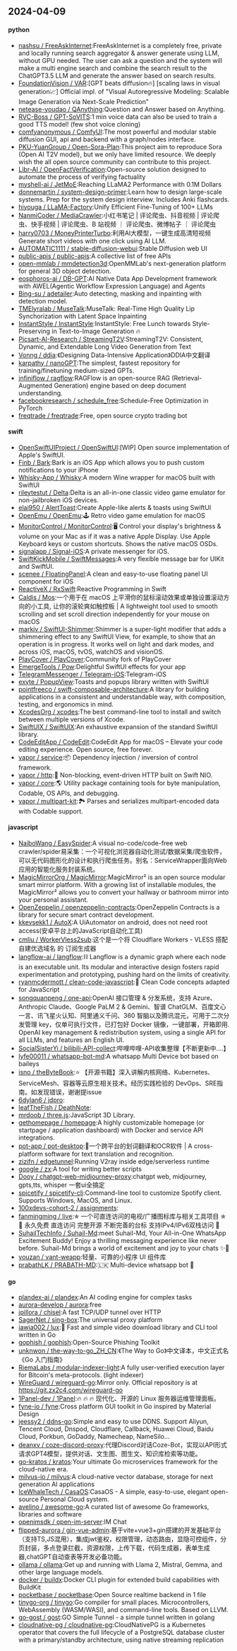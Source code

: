 ## 2024-04-09

#### python
* [nashsu / FreeAskInternet](https://github.com/nashsu/FreeAskInternet):FreeAskInternet is a completely free, private and locally running search aggregator & answer generate using LLM, without GPU needed. The user can ask a question and the system will make a multi engine search and combine the search result to the ChatGPT3.5 LLM and generate the answer based on search results.
* [FoundationVision / VAR](https://github.com/FoundationVision/VAR):[GPT beats diffusion🔥] [scaling laws in visual generation📈] Official impl. of "Visual Autoregressive Modeling: Scalable Image Generation via Next-Scale Prediction"
* [netease-youdao / QAnything](https://github.com/netease-youdao/QAnything):Question and Answer based on Anything.
* [RVC-Boss / GPT-SoVITS](https://github.com/RVC-Boss/GPT-SoVITS):1 min voice data can also be used to train a good TTS model! (few shot voice cloning)
* [comfyanonymous / ComfyUI](https://github.com/comfyanonymous/ComfyUI):The most powerful and modular stable diffusion GUI, api and backend with a graph/nodes interface.
* [PKU-YuanGroup / Open-Sora-Plan](https://github.com/PKU-YuanGroup/Open-Sora-Plan):This project aim to reproduce Sora (Open AI T2V model), but we only have limited resource. We deeply wish the all open source community can contribute to this project.
* [Libr-AI / OpenFactVerification](https://github.com/Libr-AI/OpenFactVerification):Open-source solution designed to automate the process of verifying factuality
* [myshell-ai / JetMoE](https://github.com/myshell-ai/JetMoE):Reaching LLaMA2 Performance with 0.1M Dollars
* [donnemartin / system-design-primer](https://github.com/donnemartin/system-design-primer):Learn how to design large-scale systems. Prep for the system design interview. Includes Anki flashcards.
* [hiyouga / LLaMA-Factory](https://github.com/hiyouga/LLaMA-Factory):Unify Efficient Fine-Tuning of 100+ LLMs
* [NanmiCoder / MediaCrawler](https://github.com/NanmiCoder/MediaCrawler):小红书笔记 | 评论爬虫、抖音视频 | 评论爬虫、快手视频 | 评论爬虫、B 站视频 ｜ 评论爬虫、微博帖子 ｜ 评论爬虫
* [harry0703 / MoneyPrinterTurbo](https://github.com/harry0703/MoneyPrinterTurbo):利用AI大模型，一键生成高清短视频 Generate short videos with one click using AI LLM.
* [AUTOMATIC1111 / stable-diffusion-webui](https://github.com/AUTOMATIC1111/stable-diffusion-webui):Stable Diffusion web UI
* [public-apis / public-apis](https://github.com/public-apis/public-apis):A collective list of free APIs
* [open-mmlab / mmdetection3d](https://github.com/open-mmlab/mmdetection3d):OpenMMLab's next-generation platform for general 3D object detection.
* [eosphoros-ai / DB-GPT](https://github.com/eosphoros-ai/DB-GPT):AI Native Data App Development framework with AWEL(Agentic Workflow Expression Language) and Agents
* [Bing-su / adetailer](https://github.com/Bing-su/adetailer):Auto detecting, masking and inpainting with detection model.
* [TMElyralab / MuseTalk](https://github.com/TMElyralab/MuseTalk):MuseTalk: Real-Time High Quality Lip Synchorization with Latent Space Inpainting
* [InstantStyle / InstantStyle](https://github.com/InstantStyle/InstantStyle):InstantStyle: Free Lunch towards Style-Preserving in Text-to-Image Generation 🔥
* [Picsart-AI-Research / StreamingT2V](https://github.com/Picsart-AI-Research/StreamingT2V):StreamingT2V: Consistent, Dynamic, and Extendable Long Video Generation from Text
* [Vonng / ddia](https://github.com/Vonng/ddia):《Designing Data-Intensive Application》DDIA中文翻译
* [karpathy / nanoGPT](https://github.com/karpathy/nanoGPT):The simplest, fastest repository for training/finetuning medium-sized GPTs.
* [infiniflow / ragflow](https://github.com/infiniflow/ragflow):RAGFlow is an open-source RAG (Retrieval-Augmented Generation) engine based on deep document understanding.
* [facebookresearch / schedule_free](https://github.com/facebookresearch/schedule_free):Schedule-Free Optimization in PyTorch
* [freqtrade / freqtrade](https://github.com/freqtrade/freqtrade):Free, open source crypto trading bot

#### swift
* [OpenSwiftUIProject / OpenSwiftUI](https://github.com/OpenSwiftUIProject/OpenSwiftUI):[WIP] Open source implementation of Apple's SwiftUI.
* [Finb / Bark](https://github.com/Finb/Bark):Bark is an iOS App which allows you to push custom notifications to your iPhone
* [Whisky-App / Whisky](https://github.com/Whisky-App/Whisky):A modern Wine wrapper for macOS built with SwiftUI
* [rileytestut / Delta](https://github.com/rileytestut/Delta):Delta is an all-in-one classic video game emulator for non-jailbroken iOS devices.
* [elai950 / AlertToast](https://github.com/elai950/AlertToast):Create Apple-like alerts & toasts using SwiftUI
* [OpenEmu / OpenEmu](https://github.com/OpenEmu/OpenEmu):🕹 Retro video game emulation for macOS
* [MonitorControl / MonitorControl](https://github.com/MonitorControl/MonitorControl):🖥 Control your display's brightness & volume on your Mac as if it was a native Apple Display. Use Apple Keyboard keys or custom shortcuts. Shows the native macOS OSDs.
* [signalapp / Signal-iOS](https://github.com/signalapp/Signal-iOS):A private messenger for iOS.
* [SwiftKickMobile / SwiftMessages](https://github.com/SwiftKickMobile/SwiftMessages):A very flexible message bar for UIKit and SwiftUI.
* [scenee / FloatingPanel](https://github.com/scenee/FloatingPanel):A clean and easy-to-use floating panel UI component for iOS
* [ReactiveX / RxSwift](https://github.com/ReactiveX/RxSwift):Reactive Programming in Swift
* [Caldis / Mos](https://github.com/Caldis/Mos):一个用于在 macOS 上平滑你的鼠标滚动效果或单独设置滚动方向的小工具, 让你的滚轮爽如触控板 | A lightweight tool used to smooth scrolling and set scroll direction independently for your mouse on macOS
* [markiv / SwiftUI-Shimmer](https://github.com/markiv/SwiftUI-Shimmer):Shimmer is a super-light modifier that adds a shimmering effect to any SwiftUI View, for example, to show that an operation is in progress. It works well on light and dark modes, and across iOS, macOS, tvOS, watchOS and visionOS.
* [PlayCover / PlayCover](https://github.com/PlayCover/PlayCover):Community fork of PlayCover
* [EmergeTools / Pow](https://github.com/EmergeTools/Pow):Delightful SwiftUI effects for your app
* [TelegramMessenger / Telegram-iOS](https://github.com/TelegramMessenger/Telegram-iOS):Telegram-iOS
* [exyte / PopupView](https://github.com/exyte/PopupView):Toasts and popups library written with SwiftUI
* [pointfreeco / swift-composable-architecture](https://github.com/pointfreeco/swift-composable-architecture):A library for building applications in a consistent and understandable way, with composition, testing, and ergonomics in mind.
* [XcodesOrg / xcodes](https://github.com/XcodesOrg/xcodes):The best command-line tool to install and switch between multiple versions of Xcode.
* [SwiftUIX / SwiftUIX](https://github.com/SwiftUIX/SwiftUIX):An exhaustive expansion of the standard SwiftUI library.
* [CodeEditApp / CodeEdit](https://github.com/CodeEditApp/CodeEdit):CodeEdit App for macOS – Elevate your code editing experience. Open source, free forever.
* [vapor / service](https://github.com/vapor/service):📦 Dependency injection / inversion of control framework.
* [vapor / http](https://github.com/vapor/http):🚀 Non-blocking, event-driven HTTP built on Swift NIO.
* [vapor / core](https://github.com/vapor/core):🌎 Utility package containing tools for byte manipulation, Codable, OS APIs, and debugging.
* [vapor / multipart-kit](https://github.com/vapor/multipart-kit):🏞 Parses and serializes multipart-encoded data with Codable support.

#### javascript
* [NaiboWang / EasySpider](https://github.com/NaiboWang/EasySpider):A visual no-code/code-free web crawler/spider易采集：一个可视化浏览器自动化测试/数据采集/爬虫软件，可以无代码图形化的设计和执行爬虫任务。别名：ServiceWrapper面向Web应用的智能化服务封装系统。
* [MagicMirrorOrg / MagicMirror](https://github.com/MagicMirrorOrg/MagicMirror):MagicMirror² is an open source modular smart mirror platform. With a growing list of installable modules, the MagicMirror² allows you to convert your hallway or bathroom mirror into your personal assistant.
* [OpenZeppelin / openzeppelin-contracts](https://github.com/OpenZeppelin/openzeppelin-contracts):OpenZeppelin Contracts is a library for secure smart contract development.
* [kkevsekk1 / AutoX](https://github.com/kkevsekk1/AutoX):A UiAutomator on android, does not need root access(安卓平台上的JavaScript自动化工具)
* [cmliu / WorkerVless2sub](https://github.com/cmliu/WorkerVless2sub):这个是一个将 Cloudflare Workers - VLESS 搭配 自建优选域名 的 订阅生成器
* [langflow-ai / langflow](https://github.com/langflow-ai/langflow):⛓️ Langflow is a dynamic graph where each node is an executable unit. Its modular and interactive design fosters rapid experimentation and prototyping, pushing hard on the limits of creativity.
* [ryanmcdermott / clean-code-javascript](https://github.com/ryanmcdermott/clean-code-javascript):🛁 Clean Code concepts adapted for JavaScript
* [songquanpeng / one-api](https://github.com/songquanpeng/one-api):OpenAI 接口管理 & 分发系统，支持 Azure、Anthropic Claude、Google PaLM 2 & Gemini、智谱 ChatGLM、百度文心一言、讯飞星火认知、阿里通义千问、360 智脑以及腾讯混元，可用于二次分发管理 key，仅单可执行文件，已打包好 Docker 镜像，一键部署，开箱即用. OpenAI key management & redistribution system, using a single API for all LLMs, and features an English UI.
* [SocialSisterYi / bilibili-API-collect](https://github.com/SocialSisterYi/bilibili-API-collect):哔哩哔哩-API收集整理【不断更新中....】
* [lyfe00011 / whatsapp-bot-md](https://github.com/lyfe00011/whatsapp-bot-md):A whatsapp Multi Device bot based on baileys
* [isno / theByteBook](https://github.com/isno/theByteBook):⭐ 【开源书籍】深入讲解内核网络、Kubernetes、ServiceMesh、容器等云原生相关技术。经历实践检验的 DevOps、SRE指南。如发现错误，谢谢提issue
* [6dylan6 / jdpro](https://github.com/6dylan6/jdpro):
* [leafTheFish / DeathNote](https://github.com/leafTheFish/DeathNote):
* [mrdoob / three.js](https://github.com/mrdoob/three.js):JavaScript 3D Library.
* [gethomepage / homepage](https://github.com/gethomepage/homepage):A highly customizable homepage (or startpage / application dashboard) with Docker and service API integrations.
* [pot-app / pot-desktop](https://github.com/pot-app/pot-desktop):🌈一个跨平台的划词翻译和OCR软件 | A cross-platform software for text translation and recognition.
* [zizifn / edgetunnel](https://github.com/zizifn/edgetunnel):Running V2ray inside edge/serverless runtime
* [google / zx](https://github.com/google/zx):A tool for writing better scripts
* [Dooy / chatgpt-web-midjourney-proxy](https://github.com/Dooy/chatgpt-web-midjourney-proxy):chatgpt web, midjourney, gpts,tts, whisper 一套ui全搞定
* [spicetify / spicetify-cli](https://github.com/spicetify/spicetify-cli):Command-line tool to customize Spotify client. Supports Windows, MacOS, and Linux.
* [100xdevs-cohort-2 / assignments](https://github.com/100xdevs-cohort-2/assignments):
* [fanmingming / live](https://github.com/fanmingming/live):✯ 一个可直连访问的电视/广播图标库与相关工具项目 ✯ 🔕 永久免费 直连访问 完整开源 不断完善的台标 支持IPv4/IPv6双栈访问 🔕
* [SuhailTechInfo / Suhail-Md](https://github.com/SuhailTechInfo/Suhail-Md):meet Suhail-Md, Your All-in-One WhatsApp Excitement Buddy! Enjoy a thrilling messaging experience like never before. Suhail-Md brings a world of excitement and joy to your chats ✨🤖
* [youzan / vant-weapp](https://github.com/youzan/vant-weapp):轻量、可靠的小程序 UI 组件库
* [prabathLK / PRABATH-MD](https://github.com/prabathLK/PRABATH-MD):🇱🇰 Multi-device whatsapp bot 🎉

#### go
* [plandex-ai / plandex](https://github.com/plandex-ai/plandex):An AI coding engine for complex tasks
* [aurora-develop / aurora](https://github.com/aurora-develop/aurora):free
* [jpillora / chisel](https://github.com/jpillora/chisel):A fast TCP/UDP tunnel over HTTP
* [SagerNet / sing-box](https://github.com/SagerNet/sing-box):The universal proxy platform
* [iawia002 / lux](https://github.com/iawia002/lux):👾 Fast and simple video download library and CLI tool written in Go
* [gophish / gophish](https://github.com/gophish/gophish):Open-Source Phishing Toolkit
* [unknwon / the-way-to-go_ZH_CN](https://github.com/unknwon/the-way-to-go_ZH_CN):《The Way to Go》中文译本，中文正式名《Go 入门指南》
* [RiemaLabs / modular-indexer-light](https://github.com/RiemaLabs/modular-indexer-light):A fully user-verified execution layer for Bitcoin's meta-protocols. (light indexer)
* [WireGuard / wireguard-go](https://github.com/WireGuard/wireguard-go):Mirror only. Official repository is at https://git.zx2c4.com/wireguard-go
* [1Panel-dev / 1Panel](https://github.com/1Panel-dev/1Panel):🔥 🔥 🔥 现代化、开源的 Linux 服务器运维管理面板。
* [fyne-io / fyne](https://github.com/fyne-io/fyne):Cross platform GUI toolkit in Go inspired by Material Design
* [jeessy2 / ddns-go](https://github.com/jeessy2/ddns-go):Simple and easy to use DDNS. Support Aliyun, Tencent Cloud, Dnspod, Cloudflare, Callback, Huawei Cloud, Baidu Cloud, Porkbun, GoDaddy, Namecheap, NameSilo...
* [deanxv / coze-discord-proxy](https://github.com/deanxv/coze-discord-proxy):代理Discord对话Coze-Bot，实现以API形式请求GPT4模型，提供对话、文生图、图生文、知识库检索等功能。
* [go-kratos / kratos](https://github.com/go-kratos/kratos):Your ultimate Go microservices framework for the cloud-native era.
* [milvus-io / milvus](https://github.com/milvus-io/milvus):A cloud-native vector database, storage for next generation AI applications
* [IceWhaleTech / CasaOS](https://github.com/IceWhaleTech/CasaOS):CasaOS - A simple, easy-to-use, elegant open-source Personal Cloud system.
* [avelino / awesome-go](https://github.com/avelino/awesome-go):A curated list of awesome Go frameworks, libraries and software
* [openimsdk / open-im-server](https://github.com/openimsdk/open-im-server):IM Chat
* [flipped-aurora / gin-vue-admin](https://github.com/flipped-aurora/gin-vue-admin):基于vite+vue3+gin搭建的开发基础平台（支持TS,JS混用），集成jwt鉴权，权限管理，动态路由，显隐可控组件，分页封装，多点登录拦截，资源权限，上传下载，代码生成器，表单生成器,chatGPT自动查表等开发必备功能。
* [ollama / ollama](https://github.com/ollama/ollama):Get up and running with Llama 2, Mistral, Gemma, and other large language models.
* [docker / buildx](https://github.com/docker/buildx):Docker CLI plugin for extended build capabilities with BuildKit
* [pocketbase / pocketbase](https://github.com/pocketbase/pocketbase):Open Source realtime backend in 1 file
* [tinygo-org / tinygo](https://github.com/tinygo-org/tinygo):Go compiler for small places. Microcontrollers, WebAssembly (WASM/WASI), and command-line tools. Based on LLVM.
* [go-gost / gost](https://github.com/go-gost/gost):GO Simple Tunnel - a simple tunnel written in golang
* [cloudnative-pg / cloudnative-pg](https://github.com/cloudnative-pg/cloudnative-pg):CloudNativePG is a Kubernetes operator that covers the full lifecycle of a PostgreSQL database cluster with a primary/standby architecture, using native streaming replication
